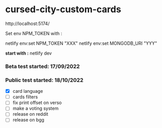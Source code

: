# cursed-city-custom-cards

http://localhost:5174/

Set env NPM_TOKEN with :

netlify env:set NPM_TOKEN "XXX"
netlify env:set MONGODB_URI "YYY"

**start with :** netlify dev

### Beta test started: 17/09/2022

### Public test started: 18/10/2022

- [x] card language
- [ ] cards filters
- [ ] fix print offset on verso
- [ ] make a voting system
- [ ] release on reddit
- [ ] release on bgg
